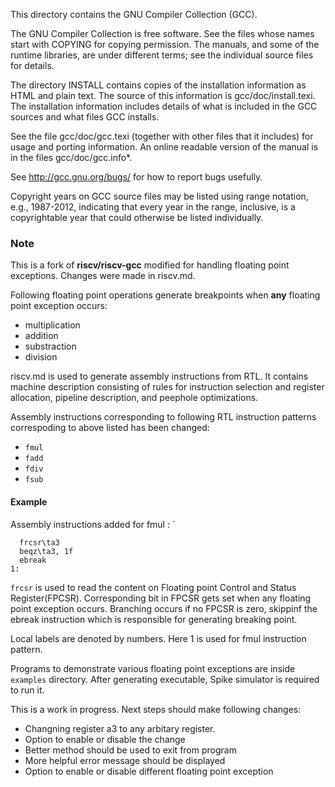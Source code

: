 This directory contains the GNU Compiler Collection (GCC).

The GNU Compiler Collection is free software.  See the files whose
names start with COPYING for copying permission.  The manuals, and
some of the runtime libraries, are under different terms; see the
individual source files for details.

The directory INSTALL contains copies of the installation information
as HTML and plain text.  The source of this information is
gcc/doc/install.texi.  The installation information includes details
of what is included in the GCC sources and what files GCC installs.

See the file gcc/doc/gcc.texi (together with other files that it
includes) for usage and porting information.  An online readable
version of the manual is in the files gcc/doc/gcc.info*.

See http://gcc.gnu.org/bugs/ for how to report bugs usefully.

Copyright years on GCC source files may be listed using range
notation, e.g., 1987-2012, indicating that every year in the range,
inclusive, is a copyrightable year that could otherwise be listed
individually.

### Note

This is a fork of **riscv/riscv-gcc** modified for handling floating point exceptions. 
Changes were made in riscv.md. 

Following floating point operations generate breakpoints when **any** floating point exception occurs:
- multiplication
- addition
- substraction
- division

riscv.md is used to generate assembly instructions from RTL. It contains machine description consisting of rules for instruction selection and register allocation, pipeline description, and peephole optimizations.

Assembly instructions corresponding to following RTL instruction patterns correspoding to above listed has been changed:
- `fmul`
- `fadd`
- `fdiv`
- `fsub`

#### Example
Assembly instructions added for   fmul  : `
```assembly
  frcsr\ta3
  beqz\ta3, 1f
  ebreak
1:
```

`frcsr` is used to read the content on Floating point Control and Status Register(FPCSR). Corresponding bit in FPCSR gets set when any floating point exception occurs. Branching occurs if no FPCSR is zero, skippinf the ebreak instruction which is responsible for generating breaking point.

Local labels are denoted by numbers. Here 1 is used for fmul instruction pattern.

Programs to demonstrate various floating point exceptions are inside `examples` directory. After generating executable, Spike simulator is required to run it.

This is a work in progress. Next steps should make following changes:
- Changning register a3 to any arbitary register.
- Option to enable or disable the change
- Better method should be used to exit from program
- More helpful error message should be displayed
- Option to enable or disable different floating point exception
